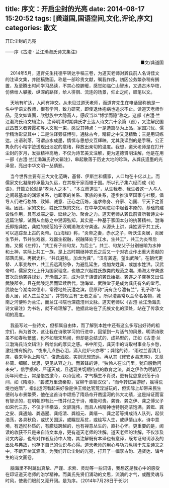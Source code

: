 title: 序文：开启尘封的光亮
date: 2014-08-17 15:20:52
tags: [龚道国,国语空间,文化,评论,序文]
categories: 散文
---
 <p align="left">开启尘封的光亮</p> 
 <p align="left">——序《古澧 &middot; 兰江渤海氏诗文集注》</p> 
 <p align="right">■文/龚道国</p> 
 <p>&nbsp;&nbsp;&nbsp; 2014年5月，道育先生托德平转达手稿三卷，为道天老师对龚氏前人名诗佳文的注译文集，并随稿致函，称是一部珍贵文献，嘱我作序。初因公务繁杂稍有搁置，及至腾出时间学习品读，不禁心惊腑暖，感觉如临仁山智水，又遇古木华枝，仿佛给人攀援、纵深的路径，给人徘徊、流连的场景，仰止之间，顺笔以文。</p> 
<!-- more --><p>&nbsp;&nbsp;&nbsp; 天地有旷达，人间有神交。从未见过道天老师，而道育先生在电话里称他是一名中学语文教师，很有学问，致力研究，即使退休抱病也追求不止。读道天老师作品，见文如谋面，欣慰族中大隐高人，感叹当以“博学而隐”称之。这部《古澧&middot;兰江渤海氏诗文辑注》，注译明清时期龚氏才士达人诗文六十余篇（首），又注解民国武昌首义者龚霞初等人文献一束，感受其特点：一是选篇尽为上品，家国兴忧、儒学精治彰显其中；二是注译旁征博引，通脉古今，精辟之中又见精致；三是用词练达，出语利落，可谓点水成墨，情愫与思想交互辉映。尤其我读到的是手稿，公正隽永的小楷字迹透现出淡定的意绪，释放出亲切的温度。我想，道天老师是在打开尘封的岁月，发掘精神高地，不仅为诗艺美文注解，更为道德贤明注解，他是在用一部《古澧&middot;兰江渤海氏诗文辑注》，串起散落于历史大地的珍珠，从龚氏遗墨的光泽里，亮出中华文明一丛倩影。&nbsp;</p> 
 <p>&nbsp;&nbsp;&nbsp; 当今世界主要有三大文化范畴，基督、伊斯兰和儒家，人口均在十亿以上。而儒家文化凝聚传承最为久远，在其根于家而植于国。所以孔子集六经而成《论语》，开篇立论就是“孝为人之本” 、“本立而道生”，从生我者、我生者这一人与人之间最基本的渊源关系，也即家的关系、家族的关系，逐步推演至国家与社稷，倡导人们进行格物、致知、诚意、正心之历炼，追求修身、齐家、治国、平天下之善境。因此，家的文化，姓氏宗族的文化，在中华文明进程中起着本原的、基础的建设性作用，具有发端之要、延续之功、聚合之力。道天老师从龚氏前贤所著诗文中选篇注解，试图从血脉之中溯源弘知，其实是一种基于家国本分的执著精神。渤海氏即指龚姓，龚姓的规范始于汉朝渤海太守龚遂。从源头上讲，龚姓源于共工氏，可以追踪至上古的炎帝。《山海经》称，“炎帝之妻，赤水之子，听沃生炎居，炎居生节并，节并生戏器，戏器生祝融，祝融降处于江水，生共工”，共工为炎帝后裔。又据《左传》，“共工有子曰句龙，为后土”。共工、句龙父子分别被喻为水神和土神，实际上共工一族，是上古时期继神农氏之后又一个对农业作出重大贡献的部落氏族。再据史料，“共氏避乱，加龙为龚”，“汉有龚遂，望出武陵”。在朝代更替、人事变故中，共工氏远离纷争，为避乱延生，或加龙姓龚，或加水姓洪。汉武帝时，儒家文化上升为国家理念，也随之兴起姓氏族类的规范之潮。渤海太守龚遂首次启动龚姓规划，开渤海之宗，成为见于族谱的龚氏始祖。龚遂之子龚英又出任武陵郡令，且在武陵定居而延续后代。渤海堂、武陵堂于是成为龚氏有名的堂号。武陵在今湖南常德市，常德地处沅澧之滨，屈原称“沅有芷兮澧有兰”，孔子称“与善人居，如入芷兰之室”，并赞叹兰有“王者之香”。所以澧县常以兰命名各物，城南之河便称为兰江，而兰江书院也深蕴澧州文脉。道天老师以《古澧&middot;兰江渤海氏诗文辑注》为书名，就不难理解了。他据此站在了氏族文化的深处，站在了传承文明的高度。&nbsp;</p> 
 <p>&nbsp;&nbsp;&nbsp; 我虽写过一些诗文，但都属自由体，而了解到本姓中还有这么多写出好诗的祖宗们，尚为首次，这让我在诗歌学习的行进中，回望到一片活气的风景。明清诗歌虽不如春秋繁盛，也不如唐宋热闹，但却是总结式的、成熟型的，正如《古澧&middot;兰江渤海氏诗文辑注》所给出的厚实之感。书中所见，龚天申的诗取材事业与乡愁，激壮携有婉约，“夜来几点伤心泪，滴入红炉火亦寒”；龚铭的诗，“雨过兰香清几席，春来草色上阶除”，俊逸洒脱，实则思想悠远，再从其《修安乡县志序》，文章朴简、细腻、忧思，更见从容之力。而龚锋的诗，“独怜人在长门里，犹自殷勤问未央”，信手据典，严谨天成，且透现关切期待式的教育之法。龚之伊作为明朝万历年间进士，常是借古激今，以诗促政，才气横生不肖说，更有忧患意识荡于诗间，如《隋堤》，“碧波万里流秦影，官柳千章锁汉仪”，“而今转忆宸游好，赢得荒堤也姓隋”，指出运河看起来好像是供王候达官荒淫游玩的，但实际上却带来民生便利与市景繁荣，他在这首诗中颂扬了隋炀帝开凿运河的伟大功绩，这是辩证而富有智识的，在明朝即有此一悟并付之于诗，难能可贵。龚锋、龚之伊、龚之傅父子如宋代三苏，不仅才华横溢，文辞瑰伟，而且人格精神也特别亮洁饱满。龚铤、龚之安、龚遇灿、龚遇暹、龚绍清、龚祖元、龚缙一、龚之茗等排成诗人队列，起伏浩荡，各具秋色，或忧关国运，或瞩世系贫，或绘写人生，或纵情山水，诗中意境，有透彻朴质的，有朦胧跨越的，也有禅意丛生的，直扑心怀。更重要的是，阅读的收获不只是来自诗文本身，更有道天老师的注解。道天老师的注解，不仅涉及诗文内容，也有对作者及诗中人物，其注解既有本译也有意译，既考证句词涉及的出处与典故，也存下自己的认识与心得。道天老师的用心与功力纵横于先辈诗文之中，不断开凿其涵泽，为我们开启尘封的光亮，打开了一幅享古韵、通贤达、诲今生的诗文画卷。</p> 
 <p>&nbsp;&nbsp;&nbsp; 脑海里不时跳出真挚、严谨、求索、灵动等一些词语，我想这是我心中的感受在印证道天老师的治学精神。而龚氏先贤们涌动的文思，流淌的才气，或醒灵魂与时风，使我们眼前又亮开阔。是为序。（2014年7月28日于长沙）</p> 
